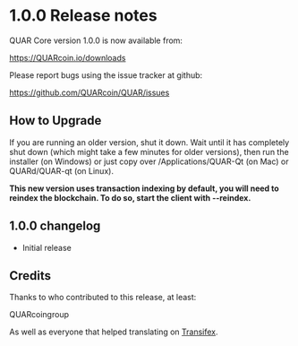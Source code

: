 1.0.0 Release notes
====================

QUAR Core version 1.0.0 is now available from:

  https://QUARcoin.io/downloads

Please report bugs using the issue tracker at github:

  https://github.com/QUARcoin/QUAR/issues


How to Upgrade
--------------

If you are running an older version, shut it down. Wait until it has completely
shut down (which might take a few minutes for older versions), then run the
installer (on Windows) or just copy over /Applications/QUAR-Qt (on Mac) or
QUARd/QUAR-qt (on Linux).

**This new version uses transaction indexing by default, you will need to reindex 
the blockchain. To do so, start the client with --reindex.**


1.0.0 changelog
----------------
- Initial release


Credits
--------

Thanks to who contributed to this release, at least:

QUARcoingroup

As well as everyone that helped translating on [Transifex](https://www.transifex.com/projects/p/QUAR/).
